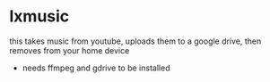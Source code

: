 # lxmusic
this takes music from youtube, uploads them to a google drive, then removes from your home device

* needs
ffmpeg and gdrive to be installed 
